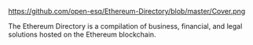 https://github.com/open-esq/Ethereum-Directory/blob/master/Cover.png

The Ethereum Directory is a compilation of business, financial, and legal solutions hosted on the Ethereum blockchain.
